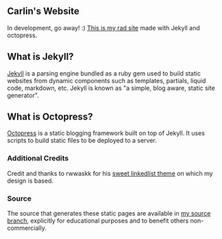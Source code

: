 ## Carlin's Website

In development, go away! :) [This is my rad site](https://misch-.github.io/) made with Jekyll and octopress.

## What is Jekyll?

[Jekyll](https://github.com/mojombo/jekyll) is a parsing engine bundled as a ruby gem used to build static websites from dynamic components such as templates, partials, liquid code, markdown, etc. Jekyll is known as "a simple, blog aware, static site generator".

## What is Octopress?

[Octopress](https://github.com/octopress/octopress) is a static blogging framework built on top of Jekyll. It uses scripts to build static files to be deployed to a server.

### Additional Credits

Credit and thanks to rwwaskk for his [sweet linkedlist theme](https://github.com/rwwaskk/linkedlist) on which my design is based. 

### Source

The source that generates these static pages are available in [my source branch](https://github.com/Misch-/Misch-.github.io/tree/source), explicitly for educational purposes and to benefit others non-commercially.
